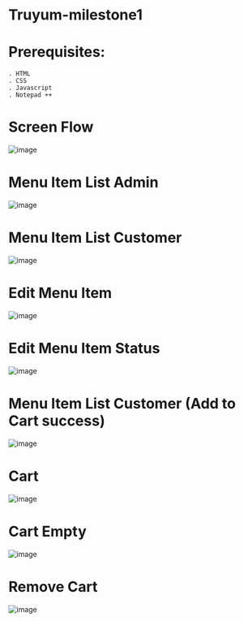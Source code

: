 # Truyum-milestone1

# Prerequisites:

    . HTML
    . CSS
    . Javascript
    . Notepad ++ 
   
# Screen Flow
![image](https://user-images.githubusercontent.com/69605346/117577124-22ff2a00-b106-11eb-9565-7069520921b2.png)

# Menu Item List Admin
![image](https://user-images.githubusercontent.com/69605346/117577179-5346c880-b106-11eb-8c61-955ee8f9ad56.png)

# Menu Item List Customer
![image](https://user-images.githubusercontent.com/69605346/117577198-6b1e4c80-b106-11eb-96b6-66dcb0472762.png)

# Edit Menu Item
![image](https://user-images.githubusercontent.com/69605346/117577215-8426fd80-b106-11eb-90fd-44acf163608a.png)

# Edit Menu Item Status
![image](https://user-images.githubusercontent.com/69605346/117577229-97d26400-b106-11eb-96d3-f7895d19884e.png)

# Menu Item List Customer (Add to Cart success)
![image](https://user-images.githubusercontent.com/69605346/117577248-aae53400-b106-11eb-93b8-ba38f2eba373.png)

# Cart
![image](https://user-images.githubusercontent.com/69605346/117577264-be909a80-b106-11eb-95ad-8001da994073.png)

# Cart Empty
![image](https://user-images.githubusercontent.com/69605346/117577291-d1a36a80-b106-11eb-8fb4-c35eb59c44fa.png)

# Remove Cart
![image](https://user-images.githubusercontent.com/69605346/117577317-eb44b200-b106-11eb-9975-69d839cdb01e.png)

